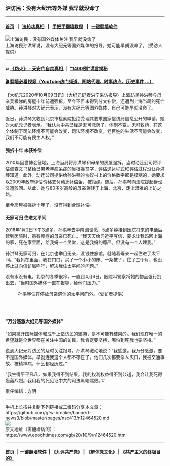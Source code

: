 ### 沪访民：没有大纪元等外媒 我早就没命了
------------------------

#### [首页](https://github.com/gfw-breaker/banned-news3/blob/master/README.md) &nbsp;&nbsp;|&nbsp;&nbsp; [法轮功真相](https://github.com/begood0513/basic/blob/master/README.md)  &nbsp;&nbsp;|&nbsp;&nbsp; [手把手翻墙教程](https://github.com/gfw-breaker/guides/wiki)  &nbsp;&nbsp;|&nbsp;&nbsp; [一键翻墙软件](https://github.com/gfw-breaker/nogfw/blob/master/README.md)  



<div><img alt="上海访民：没有国外媒体关注 我早就没命了" class="attachment-djy_600_400 size-djy_600_400 wp-post-image" src="https://i.epochtimes.com/assets/uploads/2020/10/page3-600x400.jpg"/>
<div class="caption">
 上海访民孙洪琴说，没有大纪元等国外媒体的报导，她可能早就没命了。（受访人提供）
</div></div><hr/>

#### 💥 [《伪火》 - 天安门自焚真相 ](http://158.247.195.190:10000/videos/blog/weihuo.html)&nbsp; |&nbsp; [“1400例”谎言揭秘  ](http://158.247.195.190:10000/videos/blog/jiexi1400.html)

#### [ 🎬  翻墙必看视频（YouTube热门频道、网站代理、时事热点、历史事件 ...）](https://github.com/gfw-breaker/links/blob/master/banned.md)

<div><p>
 【大纪元2020年10月09日讯】（大纪元记者洪宁采访报导）上海访民孙洪琴与母亲吴根娣的房屋十年前遭强拆，至今不但未得到分文补偿，还遭到上海当局的死亡威胁。孙洪琴对大纪元表示，没有大纪元等国外媒体，自己可能早就没命了。
</p>
<p>
 近日，孙洪琴又收到北京市检察院拒绝受理其要求国家信访局信息公开的申请，她对大纪元记者表示。“我认为中共已经是无可救药了，体制不变，无可救药，在这个体制下司法环境不可能会改变，司法环境不改变，老百姓的生活不可能会改变，我们不可能有民主人权。”
</p>
<h4>
 强拆十年 未获补偿
</h4>
<p>
 2010年因世博会征地，上海当局将孙洪琴和母亲的房屋强拆。当时动迁公司将评估调查文书拿给已患老年痴呆症的吴根娣签字，评估送达程式和评估过程没让孙洪琴知道。此外，动迁公司提供给孙洪琴的协议书上的价格数字都是模糊的，她要求以2009年政府评估价格支付动迁补偿金，被拒绝。随后，孙洪琴向法院提起诉讼又遭驳回。从此，她与80多岁高龄的母亲辗转于上海、北京，走上艰难的上访之路。
</p>
<p>
 至今房屋被强拆十年了，没有得到合理补偿。
</p>
<h4>
 无家可归 住进太平间
</h4>
<p>
 2016年1月2日下午3点多，孙洪琴去中南海请愿，5点多钟接到医院打来的电话后赶到医院时，患有癌症的母亲已死亡。“我天天给习近平写信，要求让我妈回上海的家，死在家里面，给我妈一个灵堂，这是我妈的尊严。但没有一个人理我。”
</p>
<p>
 孙洪琴无家可归，在北京也举目无亲，没钱住旅馆，就随着母亲一起住进了太平间。“我妈在里面，我在门口，买了一个小小的床、一条被子，住了三个月，也没停止过向信访局呼吁，解决我住太平间的问题。”
</p>
<p>
 没有水没有电，北京的冬季很冷，一直到4月6日，医院叫警察将她的物品强行扔出去，“当时国外媒体一直在报导，给他们压力。”
</p>
<figure class="wp-caption aligncenter" id="attachment_12464523" style="width: 600px">
 <ok href="https://i.epochtimes.com/assets/uploads/2020/10/page2.jpg">
  <img alt="" class="wp-image-12464523 size-large" src="https://i.epochtimes.com/assets/uploads/2020/10/page2-600x400.jpg"/>
 </ok>
 <br/><figcaption class="wp-caption-text">
  孙洪琴住在停放母亲遗体的太平间门外。（受访者提供）
 </figcaption><br/>
</figure><br/>
<h4>
 “万分感激大纪元等国外媒体”
</h4>
<p>
 “如果撇开国际媒体和成千上亿访民的坚持，是不可能有结果的。我们现在唯一的希望就是全世界都在关注中国的访民，我肯定要坚持，哪怕到死我也要坚持。”
</p>
<p>
 说到大纪元对访民的及时关注报导，孙洪琴激动地说：“我感激，我万分感激，要不是国外媒体，早就连我这个人都不存在了。他们几次都要杀人灭口，我被交通事故、被精神病，什么都经历过。”
</p>
<p>
 “我生得平平凡凡，如果我得不到结果，我的权利权益得不到公道，我会让我死得轰轰烈烈。我用我的死见证中共的司法黑暗腐败。”#
</p>
<p>
 责任编辑：方明
</p>
</div>
<hr/>
手机上长按并复制下列链接或二维码分享本文章：<br/>
https://github.com/gfw-breaker/banned-news3/blob/master/pages/nsc413/n12464520.md <br/>
<a href='https://github.com/gfw-breaker/banned-news3/blob/master/pages/nsc413/n12464520.md'><img src='https://github.com/gfw-breaker/banned-news3/blob/master/pages/nsc413/n12464520.md.png'/></a> <br/>
原文地址（需翻墙访问）：https://www.epochtimes.com/gb/20/10/9/n12464520.htm


------------------------
#### [首页](https://github.com/gfw-breaker/banned-news3/blob/master/README.md) &nbsp;|&nbsp; [一键翻墙软件](https://github.com/gfw-breaker/nogfw/blob/master/README.md) &nbsp;| [《九评共产党》](https://github.com/gfw-breaker/9ping.md/blob/master/README.md#九评之一评共产党是什么) | [《解体党文化》](https://github.com/gfw-breaker/jtdwh.md/blob/master/README.md) | [《共产主义的终极目的》](https://github.com/gfw-breaker/gczydzjmd.md/blob/master/README.md)


<img src='http://gfw-breaker.win/banned-news3/pages/nsc413/n12464520.md' width='0px' height='0px'/>